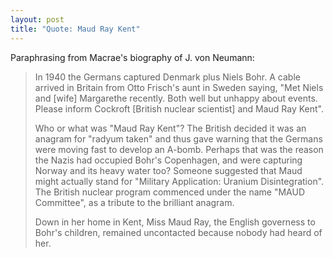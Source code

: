 ```yaml
---
layout: post
title: "Quote: Maud Ray Kent"
---
```


Paraphrasing from Macrae's biography of J. von Neumann:

>In 1940 the Germans captured Denmark plus Niels Bohr. A cable arrived
>in Britain from Otto Frisch's aunt in Sweden saying, "Met Niels and [wife]
>Margarethe recently. Both well but unhappy about events. Please inform Cockroft
>[British nuclear scientist] and Maud Ray Kent".
>
>Who or what was "Maud Ray Kent"? The British decided it was an anagram for
>"radyum taken" and thus gave warning that the Germans were moving fast to
>develop an A-bomb. Perhaps that was the reason the Nazis had occupied Bohr's
>Copenhagen, and were capturing Norway and its heavy water too? Someone
>suggested that Maud might actually stand for "Military Application: Uranium
>Disintegration". The British nuclear program commenced under the name "MAUD
>Committee", as a tribute to the brilliant anagram.
>
>Down in her home in Kent, Miss Maud Ray, the English governess to Bohr's
>children, remained uncontacted because nobody had heard of her.

